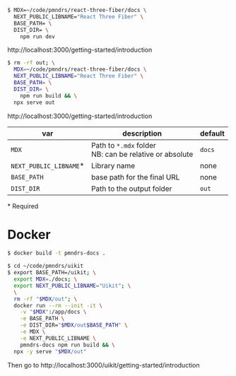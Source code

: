 ```sh
$ MDX=~/code/pmndrs/react-three-fiber/docs \
  NEXT_PUBLIC_LIBNAME="React Three Fiber" \
  BASE_PATH= \
  DIST_DIR= \
    npm run dev
```

http://localhost:3000/getting-started/introduction

```sh
$ rm -rf out; \
  MDX=~/code/pmndrs/react-three-fiber/docs \
  NEXT_PUBLIC_LIBNAME="React Three Fiber" \
  BASE_PATH= \
  DIST_DIR= \
    npm run build && \
  npx serve out
```

http://localhost:3000/getting-started/introduction

| var                     | description                                               | default |
| ----------------------- | --------------------------------------------------------- | ------- |
| `MDX`                   | Path to `*.mdx` folder<br>NB: can be relative or absolute | `docs`  |
| `NEXT_PUBLIC_LIBNAME`\* | Library name                                              | none    |
| `BASE_PATH`             | base path for the final URL                               | none    |
| `DIST_DIR`              | Path to the output folder                                 | `out`   |

\* Required

# Docker

```sh
$ docker build -t pmndrs-docs .
```

```sh
$ cd ~/code/pmndrs/uikit
$ export BASE_PATH=/uikit; \
  export MDX=./docs; \
  export NEXT_PUBLIC_LIBNAME="Uikit"; \
  \
  rm -rf "$MDX/out"; \
  docker run --rm --init -it \
    -v "$MDX":/app/docs \
    -e BASE_PATH \
    -e DIST_DIR="$MDX/out$BASE_PATH" \
    -e MDX \
    -e NEXT_PUBLIC_LIBNAME \
    pmndrs-docs npm run build && \
  npx -y serve "$MDX/out"
```

Then go to http://localhost:3000/uikit/getting-started/introduction
